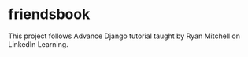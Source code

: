 # friendsbook
This project follows Advance Django tutorial taught by Ryan Mitchell on LinkedIn Learning.
